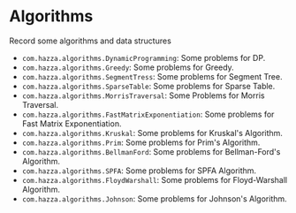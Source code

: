 # Algorithms

Record some algorithms and data structures

- `com.hazza.algorithms.DynamicProgramming`:  Some problems for DP.
- `com.hazza.algorithms.Greedy`: Some problems for Greedy.
- `com.hazza.algorithms.SegmentTress`: Some problems for Segment Tree.
- `com.hazza.algorithms.SparseTable`: Some problems for Sparse Table.
- `com.hazza.algorithms.MorrisTraversal`: Some Problems for Morris Traversal.
- `com.hazza.algorithms.FastMatrixExponentiation`: Some problems for Fast Matrix Exponentiation.
- `com.hazza.algorithms.Kruskal`: Some problems for Kruskal's Algorithm.
- `com.hazza.algorithms.Prim`: Some problems for Prim's Algorithm.
- `com.hazza.algorithms.BellmanFord`: Some problems for Bellman-Ford's Algorithm.
- `com.hazza.algorithms.SPFA`: Some problems for SPFA Algorithm.
- `com.hazza.algorithms.FloydWarshall`: Some problems for Floyd-Warshall Algorithm.
- `com.hazza.algorithms.Johnson`: Some problems for Johnson's Algorithm.
